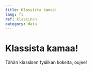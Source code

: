 ```yaml
---
title: Klassista kamaa!
lang: fi
ref: klassinen
category: data
---
```


# Klassista kamaa!

Tähän klassisen fysiikan kokeita, oujee!
